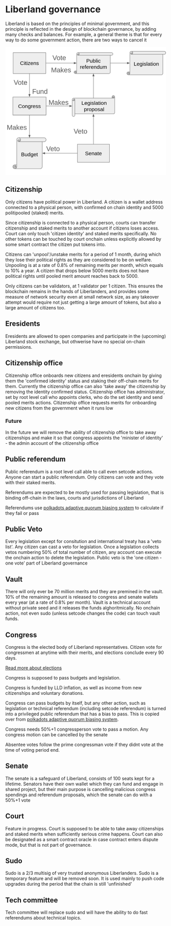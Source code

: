 # Liberland governance

Liberland is based on the principles of minimal government, and this principle is reflected in the design of blockchain governance,
by adding many checks and balances. For example, a general theme is that for every way to do some government action, there are two ways
to cancel it

![Governance diagram](../media/governance-diagram.png)

## Citizenship

Only citizens have political power in Liberland. A citizen is a wallet address connected to a physical person, with confirmed
on chain identity and 5000 politipooled (staked) merits.

Since citizenship is connected to a physical person, courts can transfer citizenship and staked merits to another account if citizens loses access.
Court can only touch 'citizen identity' and staked merits specifically. No other tokens can be touched by court onchain unless
explicitly allowed by some smart contract the citizen put tokens into.

Citizens can 'unpool'/unstake merits for a period of 1 month, during which they lose their political rights as they are considered to be on welfare.
Unpooling is at a rate of 0.8% of remaining merits per month, which equals to 10% a year. 
A citizen that drops below 5000 merits does not have political rights until pooled merit amount reaches back to 5000.

Only citizens can be validators, at 1 validator per 1 citizen. This ensures the blockchain remains in the hands of Liberlanders, and provides
some measure of network security even at small network size, as any takeover attempt would require not just getting a large amount of tokens,
but also a large amount of citizens too.

## Eresidents

Eresidents are allowed to open companies and participate in the (upcoming) Liberland stock exchange, but othwerise have no special
on-chain permissions.

## Citizenship office

Citizenship office onboards new citizens and eresidents onchain by giving them the 'confirmed identity' status and staking their
off-chain merits for them.
Currently the citizenship office can also 'take away' the citizenship by removing the identity confirmed status.
Citizenship office has administrator, set by root level call who appoints clerks, who do the set identity and send pooled merits actions.
Citizenship office requests merits for onboarding new citizens from the government when it runs low

### Future

In the future we will remove the ability of citizenship office to take away citizenships and make it so that congress appoints 
the 'minister of identity' - the admin account of the citizenship office

## Public referendum

Public referendum is a root level call able to call even setcode actions. Anyone can start a public referendum.
Only citizens can vote and they vote with their staked merits.

Referendums are expected to be mostly used for passing legislation, that is binding off-chain in the laws, courts and jurisdictions of Liberland

Referendums use [polkadots adaptive quorum biasing system](https://wiki.polkadot.network/docs/learn/learn-governance#adaptive-quorum-biasing) to calculate if they fail or pass

## Public Veto

Every legislation except for consitution and international treaty has a 'veto list'. Any citizen can cast a veto for legislation.
Once a legislation collects vetos numbering 50% of total number of citizen, any account can execute the onchain action to delete the legislation.
Public veto is the 'one citizen - one vote' part of Liberland governance

## Vault

There will only ever be 70 million merits and they are premined in the vault. 
10% of the remaining amount is released to congress and senate wallets every year (at a rate
of 0.8% per month). Vault is a technical account without private seed and it releases the funds alghoritmically. No onchain action,
not even sudo (unless setcode changes the code) can touch vault funds.

## Congress

Congress is the elected body of Liberland representatives. Citizen vote for congressmen at anytime with their merits,
and elections conclude every 90 days. 

[Read more about elections](voting.md)

Congress is supposed to pass budgets and legislation.

Congress is funded by LLD inflation, as well as income from new citizenships and voluntary donations.

Congress can pass budgets by itself, but any other action, such as legislation or technical referendum (including setcode referendum)
is turned into a privileged public referendum that has a bias to pass. This is copied over from [polkadots adaptive quorum biasing system](https://wiki.polkadot.network/docs/learn/learn-governance#adaptive-quorum-biasing).

Congress needs 50%+1 congressperson vote to pass a motion. Any congress motion can be cancelled by the senate

Absentee votes follow the prime congressman vote if they didnt vote at the time of voting period end.

## Senate

The senate is a safeguard of Liberland, consists of 100 seats kept for a lifetime. Senators have their own wallet which they can fund
and engage in shared project, but their main purpose is cancelling malicious congress spendings and referendum proposals, which
the senate can do with a 50%+1 vote

## Court

Feature in progress.
Court is supposed to be able to take away citizenships and staked merits when sufficiently serious crime happens.
Court can also be designated as a smart contract oracle in case contract enters dispute mode, but that is not part of governance.

## Sudo

Sudo is a 2/3 multisig of very trusted anonymous Liberlanders. Sudo is a temporary feature and will be removed soon. 
It is used mainly to push code upgrades during the period that the chain is still 'unfinished'

## Tech committee

Tech committee will replace sudo and will have the ability to do fast referendums about technical topics.
